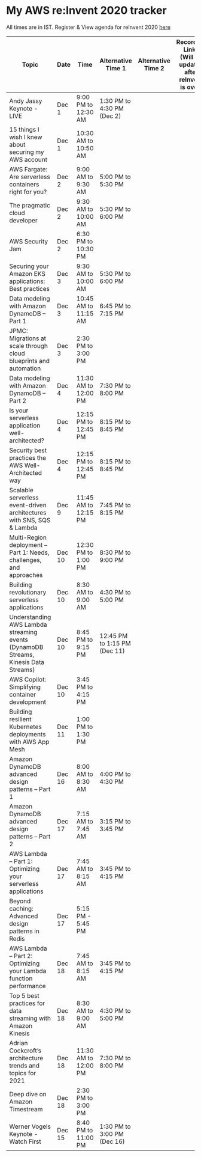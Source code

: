 # My AWS re:Invent 2020 tracker
All times are in IST. 
Register & View agenda for reInvent 2020 [here](https://virtual.awsevents.com/agenda)

Topic  | Date | Time | Alternative Time 1 | Alternative Time 2 | Recording Links (Will be updated after reInvent is over)
|------| -----| -----| ------------------ | ------------------|---------------|
Andy Jassy Keynote - LIVE | Dec 1 | 9:00 PM to 12:30 AM | 1:30 PM to 4:30 PM (Dec 2)
15 things I wish I knew about securing my AWS account | Dec 1 | 10:30 AM to 10:50 AM | 
AWS Fargate: Are serverless containers right for you? | Dec 2 | 9:00 AM to 9:30 AM | 5:00 PM to 5:30 PM |
The pragmatic cloud developer | Dec 2 | 9:30 AM to 10:00 AM | 5:30 PM to 6:00 PM |
AWS Security Jam | Dec 2 | 6:30 PM to 10:30 PM | |
Securing your Amazon EKS applications: Best practices | Dec 3 | 9:30 AM to 10:00 AM | 5:30 PM to 6:00 PM |
Data modeling with Amazon DynamoDB – Part 1 | Dec 3 | 10:45 AM to 11:15 AM | 6:45 PM to 7:15 PM  | 
JPMC: Migrations at scale through cloud blueprints and automation | Dec 3 | 2:30 PM to 3:00 PM | |
Data modeling with Amazon DynamoDB – Part 2 | Dec 4 | 11:30 AM to 12:00 PM | 7:30 PM to 8:00 PM |
Is your serverless application well-architected? | Dec 4 | 12:15 PM to 12:45 PM | 8:15 PM to 8:45 PM |
Security best practices the AWS Well-Architected way | Dec 4 | 12:15 PM to 12:45 PM | 8:15 PM to 8:45 PM |
Scalable serverless event-driven architectures with SNS, SQS & Lambda | Dec 9 | 11:45 AM to 12:15 PM  | 7:45 PM to 8:15 PM |
Multi-Region deployment – Part 1: Needs, challenges, and approaches | Dec 10 | 12:30 PM to 1:00 PM | 8:30 PM to 9:00 PM |
Building revolutionary serverless applications | Dec 10 | 8:30 AM to 9:00 AM  | 4:30 PM to 5:00 PM |
Understanding AWS Lambda streaming events (DynamoDB Streams, Kinesis Data Streams) | Dec 10 | 8:45 PM to 9:15 PM | 12:45 PM to 1:15 PM  (Dec 11) | 
AWS Copilot: Simplifying container development | Dec 10 | 3:45 PM to 4:15 PM | 
Building resilient Kubernetes deployments with AWS App Mesh | Dec 11 | 1:00 PM to 1:30 PM | |
Amazon DynamoDB advanced design patterns – Part 1 | Dec 16 | 8:00 AM to 8:30 AM  | 4:00 PM to 4:30 PM |
Amazon DynamoDB advanced design patterns – Part 2 | Dec 17 | 7:15 AM to 7:45 AM  | 3:15 PM to 3:45 PM |
AWS Lambda – Part 1: Optimizing your serverless applications | Dec 17 | 7:45 AM to 8:15 AM  | 3:45 PM to 4:15 PM | 
Beyond caching: Advanced design patterns in Redis | Dec 17 | 5:15 PM - 5:45 PM | |
AWS Lambda – Part 2: Optimizing your Lambda function performance | Dec 18 |  7:45 AM to 8:15 AM  | 3:45 PM to 4:15 PM | 
Top 5 best practices for data streaming with Amazon Kinesis | Dec 18 | 8:30 AM to 9:00 AM | 4:30 PM to 5:00 PM |
Adrian Cockcroft’s architecture trends and topics for 2021 | Dec 18 | 11:30 AM to 12:00 PM | 7:30 PM to 8:00 PM | 
Deep dive on Amazon Timestream | Dec 18 | 2:30 PM to 3:00 PM | 
Werner Vogels Keynote - Watch First | Dec 15 | 8:40 PM to 11:00 PM | 1:30 PM to 3:00 PM (Dec 16) |


